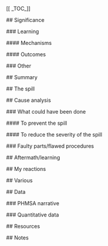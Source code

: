 \[\[ \_TOC_]]

\## Significance

\### Learning

\#### Mechanisms

\#### Outcomes

\### Other

\## Summary

\## The spill

\## Cause analysis

\### What could have been done

\#### To prevent the spill

\#### To reduce the severity of the spill

\### Faulty parts/flawed procedures

\## Aftermath/learning

\## My reactions

\## Various

\## Data

\### PHMSA narrative

\### Quantitative data

\## Resources

\## Notes